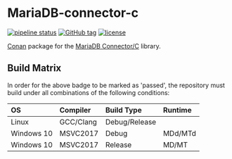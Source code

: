 # MariaDB-connector-c

[![pipeline status](http://git.stabletec.com/conan/mariadb-connector-c/badges/master/pipeline.svg)](http://git.stabletec.com/conan/mariadb-connector-c/commits/master)
[![GitHub tag](https://img.shields.io/github/tag/StableCoder/mariadb-connector-c.svg)](https://github.com/StableCoder/mariadb-connector-c/releases)
[![license](https://img.shields.io/badge/license-MIT-blue.svg)](https://git.stabletec.com/conan/mariadb-connector-c/blob/master/LICENSE)

[Conan](https://www.conan.io/) package for the [MariaDB Connector/C](https://mariadb.com/kb/en/library/mariadb-connector-c/) library.

## Build Matrix

In order for the above badge to be marked as 'passed', the repository must build under all combinations of the following conditions:

| OS         | Compiler  | Build Type    | Runtime |
|:-----------|:----------|:--------------|:--------|
| Linux      | GCC/Clang | Debug/Release |         |
| Windows 10 | MSVC2017  | Debug         | MDd/MTd |
| Windows 10 | MSVC2017  | Release       | MD/MT   |